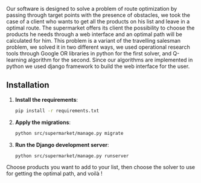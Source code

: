 Our software is designed to solve a problem of route optimization by passing through target
points with the presence of obstacles, we took the case of a client who wants to get all the
products on his list and leave in a optimal route.
The supermarket offers its client the possibility to choose the products he needs through a
web interface and an optimal path will be calculated for him. This problem is a variant of the
travelling salesman problem, we solved it in two different ways, we used operational research
tools through Google OR libraries in python for the first solver, and Q-learning algorithm for
the second. Since our algorithms are implemented in python we used django framework to build
the web interface for the user.

## Installation

1. **Install the requirements**:
   ```sh
   pip install -r requirements.txt
    ```

2. **Apply the migrations**:
   ```sh
   python src/supermarket/manage.py migrate
    ```

3. **Run the Django development server**:
   ```sh
   python src/supermarket/manage.py runserver
    ```

Choose products you want to add to your list, then choose the solver to use for getting the optimal path, and voilà !
